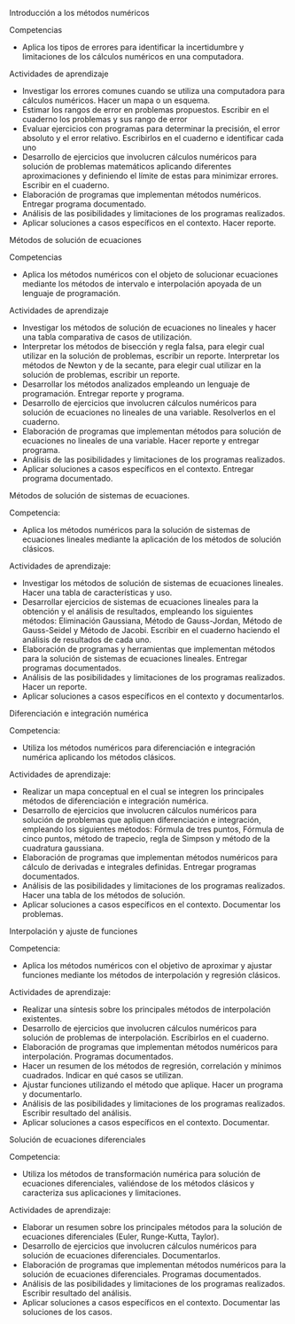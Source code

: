 Introducción a los métodos numéricos

Competencias 
- Aplica los tipos de errores para identificar la incertidumbre y limitaciones de los cálculos numéricos en una computadora. 

Actividades de aprendizaje
- Investigar los errores comunes cuando se utiliza una computadora para cálculos numéricos. Hacer un mapa o un esquema. 
- Estimar los rangos de error en problemas propuestos. Escribir en el cuaderno los problemas y sus rango de error 
- Evaluar ejercicios con programas para determinar la precisión, el error absoluto y el error relativo. Escribirlos en el cuaderno e identificar cada uno
- Desarrollo de ejercicios que involucren cálculos numéricos para solución de problemas matemáticos aplicando diferentes aproximaciones y definiendo el límite de estas para minimizar errores. Escribir en el cuaderno.
- Elaboración de programas que implementan métodos numéricos. Entregar programa documentado.
- Análisis de las posibilidades y limitaciones de los programas realizados.
- Aplicar soluciones a casos específicos en el contexto. Hacer reporte.



Métodos de solución de ecuaciones

Competencias 
- Aplica los métodos numéricos con el objeto de solucionar ecuaciones mediante los métodos de intervalo e interpolación apoyada de un lenguaje de programación.

Actividades de aprendizaje 
- Investigar los métodos de solución de ecuaciones no lineales y hacer una tabla comparativa de casos de utilización.
- Interpretar los métodos de bisección y regla falsa, para elegir cual utilizar en la solución de problemas, escribir un reporte. Interpretar los métodos de Newton y de la secante, para elegir cual utilizar en la solución de problemas, escribir un reporte.
- Desarrollar los métodos analizados empleando un lenguaje de programación. Entregar reporte y programa.
- Desarrollo de ejercicios que involucren cálculos numéricos para solución de ecuaciones no lineales de una variable. Resolverlos en el cuaderno.
- Elaboración de programas que implementan métodos para solución de ecuaciones no lineales de una variable. Hacer reporte y entregar programa.
- Análisis de las posibilidades y limitaciones de los programas realizados.
- Aplicar soluciones a casos específicos en el contexto. Entregar programa documentado.



Métodos de solución de sistemas de ecuaciones. 

Competencia:
- Aplica los métodos numéricos para la solución de sistemas de ecuaciones lineales mediante la aplicación de los métodos de solución clásicos.

Actividades de aprendizaje:
- Investigar los métodos de solución de sistemas de ecuaciones lineales. Hacer una tabla de características y uso.
- Desarrollar ejercicios de sistemas de ecuaciones lineales para la obtención y el análisis de resultados, empleando los siguientes métodos: Eliminación Gaussiana, Método de Gauss-Jordan, Método de Gauss-Seidel y Método de Jacobi. Escribir en el cuaderno haciendo el análisis de resultados de cada uno.
- Elaboración de programas y herramientas que implementan métodos para la solución de sistemas de ecuaciones lineales. Entregar programas documentados.
- Análisis de las posibilidades y limitaciones de los programas realizados. Hacer un reporte.
- Aplicar soluciones a casos específicos en el contexto y documentarlos.



Diferenciación e integración numérica

Competencia:
- Utiliza los métodos numéricos para diferenciación e integración numérica aplicando los métodos clásicos.

Actividades de aprendizaje:
- Realizar un mapa conceptual en el cual se integren los principales métodos de diferenciación e integración numérica.
- Desarrollo de ejercicios que involucren cálculos numéricos para solución de problemas que apliquen diferenciación e integración, empleando los siguientes métodos: Fórmula de tres puntos, Fórmula de cinco puntos, método de trapecio, regla de Simpson y método de la cuadratura gaussiana.
- Elaboración de programas que implementan métodos numéricos para cálculo de derivadas e integrales definidas. Entregar programas documentados.
- Análisis de las posibilidades y limitaciones de los programas realizados. Hacer una tabla de los métodos de solución.
- Aplicar soluciones a casos específicos en el contexto. Documentar los problemas.



Interpolación y ajuste de funciones

Competencia:
- Aplica los métodos numéricos con el objetivo de aproximar y ajustar funciones mediante los métodos de interpolación y regresión clásicos.

Actividades de aprendizaje:
- Realizar una síntesis sobre los principales métodos de interpolación existentes.
- Desarrollo de ejercicios que involucren cálculos numéricos para solución de problemas de interpolación. Escribirlos en el cuaderno.
- Elaboración de programas que implementan métodos numéricos para interpolación. Programas documentados.
- Hacer un resumen de los métodos de regresión, correlación y mínimos cuadrados. Indicar en qué casos se utilizan.
- Ajustar funciones utilizando el método que aplique. Hacer un programa y documentarlo.
- Análisis de las posibilidades y limitaciones de los programas realizados. Escribir resultado del análisis.
- Aplicar soluciones a casos específicos en el contexto. Documentar.



Solución de ecuaciones diferenciales

Competencia:
- Utiliza los métodos de transformación numérica para solución de ecuaciones diferenciales, valiéndose de los métodos clásicos y caracteriza sus aplicaciones y limitaciones.

Actividades de aprendizaje:
- Elaborar un resumen sobre los principales métodos para la solución de ecuaciones diferenciales (Euler, Runge-Kutta, Taylor).
- Desarrollo de ejercicios que involucren cálculos numéricos para solución de ecuaciones diferenciales. Documentarlos.
- Elaboración de programas que implementan métodos numéricos para la solución de ecuaciones diferenciales. Programas documentados.
- Análisis de las posibilidades y limitaciones de los programas realizados. Escribir resultado del análisis.
- Aplicar soluciones a casos específicos en el contexto. Documentar las soluciones de los casos.

